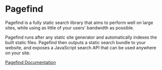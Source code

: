 # Pagefind


Pagefind is a fully static search library that aims to perform well on large sites, while using as little of your users' bandwidth as possible. 

Pagefind runs after any static site generator and automatically indexes the built static files. Pagefind then outputs a static search bundle to your website, and exposes a JavaScript search API that can be used anywhere on your site.


[Pagefind Documentation](https://pagefind.app/)
